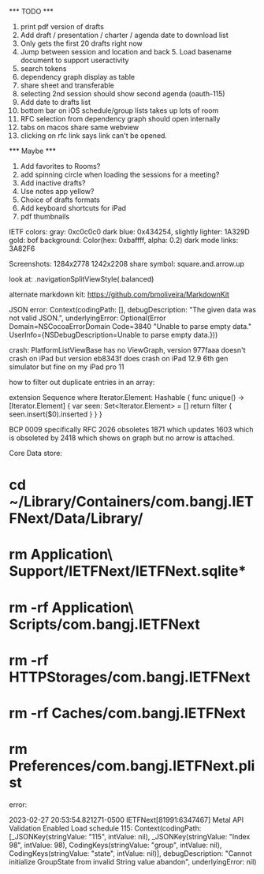 *** TODO ***

1. print pdf version of drafts
2. Add draft / presentation / charter / agenda date to download list
3. Only gets the first 20 drafts right now
4. Jump between session and location and back 5. Load basename document to support useractivity
6. search tokens
7. dependency graph display as table
8. share sheet and transferable
9. selecting 2nd session should show second agenda (oauth-115)
10. Add date to drafts list
11. bottom bar on iOS schedule/group lists takes up lots of room
12. RFC selection from dependency graph should open internally
13. tabs on macos share same webview
14. clicking on rfc link says link can't be opened.

*** Maybe ***

1. Add favorites to Rooms?
2. add spinning circle when loading the sessions for a meeting?
3. Add inactive drafts?
4. Use notes app yellow?
5. Choice of drafts formats
6. Add keyboard shortcuts for iPad
7. pdf thumbnails


IETF colors:
	gray: 0xc0c0c0
	dark blue: 0x434254, slightly lighter: 1A329D
	gold: 
	bof background: Color(hex: 0xbaffff, alpha: 0.2)
	dark mode links: 3A82F6

Screenshots:
	1284x2778
	1242x2208
share symbol: square.and.arrow.up

look at: .navigationSplitViewStyle(.balanced)

alternate markdown kit:
https://github.com/bmoliveira/MarkdownKit

JSON error:
Context(codingPath: [], debugDescription: "The given data was not valid JSON.", underlyingError: Optional(Error Domain=NSCocoaErrorDomain Code=3840 "Unable to parse empty data." UserInfo={NSDebugDescription=Unable to parse empty data.}))


crash: PlatformListViewBase has no ViewGraph, version 977faaa doesn't crash on iPad but version eb8343f does crash on iPad 12.9 6th gen simulator but fine on my iPad pro 11 

how to filter out duplicate entries in an array:

extension Sequence where Iterator.Element: Hashable {
    func unique() -> [Iterator.Element] {
        var seen: Set<Iterator.Element> = []
        return filter { seen.insert($0).inserted }
    }
}

BCP 0009 specifically RFC 2026 obsoletes 1871 which updates 1603 which is obsoleted by 2418 which shows on graph but no arrow is attached.

Core Data store: 

# cd ~/Library/Containers/com.bangj.IETFNext/Data/Library/
# rm Application\ Support/IETFNext/IETFNext.sqlite*
# rm -rf Application\ Scripts/com.bangj.IETFNext
# rm -rf HTTPStorages/com.bangj.IETFNext
# rm -rf Caches/com.bangj.IETFNext
# rm Preferences/com.bangj.IETFNext.plist

error:

2023-02-27 20:53:54.821271-0500 IETFNext[81991:6347467] Metal API Validation Enabled
Load schedule 115: Context(codingPath: [_JSONKey(stringValue: "115", intValue: nil), _JSONKey(stringValue: "Index 98", intValue: 98), CodingKeys(stringValue: "group", intValue: nil), CodingKeys(stringValue: "state", intValue: nil)], debugDescription: "Cannot initialize GroupState from invalid String value abandon", underlyingError: nil)

